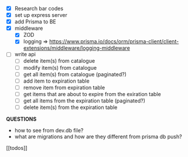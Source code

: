 
- [x] Research bar codes
- [x] set up express server
- [x] add Prisma to BE 
- [x] middleware
    - [x] ZOD
    - [x] logging => https://www.prisma.io/docs/orm/prisma-client/client-extensions/middleware/logging-middleware
- [ ]  write api 
    - [ ] delete item(s) from catalogue
    - [ ] modify item(s) from catalogue
    - [ ] get all item(s) from catalogue (paginated?)
    - [ ]  add item to expiration table
    - [ ]  remove item from expiration table
    - [ ]  get items that are about to expire from the exiration table
    - [ ]  get all items from the expiration table (paginated?)
    - [ ]  delete item(s) from the expiration table

**QUESTIONS**
-  how to see from dev.db file?
-  what are migrations and how are they different from prisma db push?
 
[[todos]]
